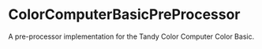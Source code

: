 # ColorComputerBasicPreProcessor
A pre-processor implementation for the Tandy Color Computer Color Basic.
